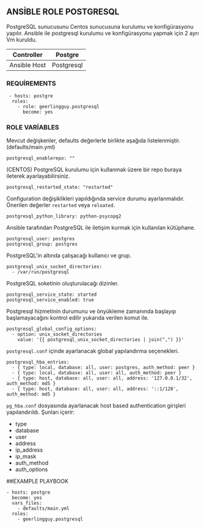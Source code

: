 ## ANSİBLE ROLE POSTGRESQL

PostgreSQL sunucusunu Centos sunucusuna kurulumu ve konfigürasyonu yapılır.
Ansible ile postgresql kurulumu ve konfigürasyonu yapmak için 2 ayrı Vm kuruldu.

| Controller   |   Postgre    |
|------------  |--------------|
| Ansible Host |  Postgresql  |


### REQUİREMENTS
``` 
 - hosts: postgre
  roles:
    - role: geerlingguy.postgresql
      become: yes
 ``` 
 
### ROLE VARİABLES

Mevcut değişkenler, defaults değerlerle birlikte aşağıda listelenmiştir. (defaults/main.yml)

```
postgresql_enablerepo: ""
```
(CENTOS) PostgreSQL kurulumu için kullanmak üzere bir repo buraya ileterek ayarlayabilirsiniz.

```
postgresql_restarted_state: "restarted"
```

Configuration değişiklikleri yapıldığında service durumu ayarlanmalıdır. Önerilen değerler ``` restarted ``` veya ``` reloated ```.

```
postgresql_python_library: python-psycopg2
```

Ansible tarafından PostgreSQL ile iletişim kurmak için kullanılan kütüphane.

```
postgresql_user: postgres
postgresql_group: postgres
```
PostgreSQL'in altında çalışacağı kullanıcı ve grup.

```
postgresql_unix_socket_directories:
  - /var/run/postgresql
```

PostgreSQL soketinin oluşturulacağı dizinler.

```
postgresql_service_state: started
postgresql_service_enabled: true
```

Postgresql hizmetinin durumunu ve önyükleme zamanında başlayıp başlamayacağını kontrol edilir yukarıda verilen komut ile.

```
postgresql_global_config_options:
  - option: unix_socket_directories
    value: '{{ postgresql_unix_socket_directories | join(",") }}'
```

```postgresql.conf``` içinde ayarlanacak global yapılandırma seçenekleri.



```
postgresql_hba_entries:
  - { type: local, database: all, user: postgres, auth_method: peer }
  - { type: local, database: all, user: all, auth_method: peer }
  - { type: host, database: all, user: all, address: '127.0.0.1/32', auth_method: md5 }
  - { type: host, database: all, user: all, address: '::1/128', auth_method: md5 }

```

```pg_hba.conf``` dosyasında ayarlanacak host based authentication girişleri yapılandırıldı. Şunları içerir:

* type 
* database 
* user 
* address
* ip_address
* ip_mask
* auth_method 
* auth_options 


##EXAMPLE PLAYBOOK

```
- hosts: postgre
  become: yes
  vars_files:
    - defaults/main.yml
  roles:
    - geerlingguy.postgresql
    
```


 
 
 


  


